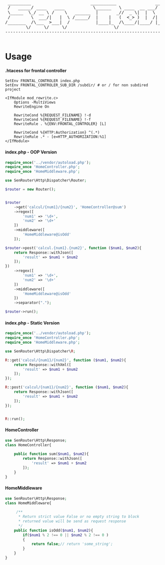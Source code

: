 <pre>
    
 _________                       __________               __                
 /   _____/ ____   ____           \______   \ ____  __ ___/  |_  ___________ 
 \_____  \_/ __ \ /    \   ______  |       _//  _ \|  |  \   __\/ __ \_  __ \
 /        \  ___/|   |  \ /_____/  |    |   (  <_> )  |  /|  | \  ___/|  | \/
/_______  /\___  >___|  /          |____|_  /\____/|____/ |__|  \___  >__|   
        \/     \/     \/                  \/                        \/    
------------------------------------------------------------------------------ 

</pre>
# Usage

#### .htacess for frontal controller
``` .htaccess
SetEnv FRONTAL_CONTROLER index.php
SetEnv FRONTAL_CONTROLER_SUB_DIR /subdir/ # or / for non subdired project

<IfModule mod_rewrite.c>
    Options -MultiViews
    RewriteEngine On

    RewriteCond %{REQUEST_FILENAME} !-d
    RewriteCond %{REQUEST_FILENAME} !-f
    RewriteRule . %{ENV:FRONTAL_CONTROLER} [L]

    RewriteCond %{HTTP:Authorization} ^(.*)
    RewriteRule .* - [e=HTTP_AUTHORIZATION:%1]
</IfModule>
```


#### index.php - OOP Version

```php
require_once('../vendor/autoload.php');
require_once 'HomeController.php';
require_once 'HomeMiddleware.php';

use SenRouter\Http\Dispatcher\Router;

$router = new Router();


$router
    ->get('calcul/{num1}/{num2}', 'HomeController@sum')
    ->regex([
        'num1' => '\d+',
        'num2' => '\d+'
    ])
    ->middleware([
        'HomeMiddleware@isOdd'
    ]);

$router->post('calcul.{num1}.{num2}', function ($num1, $num2){
    return Response::withJson([
        'result' => $num1 + $num2
    ]);
})
    ->regex([
        'num1' => '\d+',
        'num2' => '\d+'
    ])
    ->middleware([
        'HomeMiddleware@isOdd'
    ])
    ->separator(".");

$router->run();

```

#### index.php - Static Version

```php
require_once('../vendor/autoload.php');
require_once 'HomeController.php';
require_once 'HomeMiddleware.php';

use SenRouter\Http\Dispatcher\R;

R::get('calcul/{num1}/{num2}', function ($num1, $num2){
    return Response::withXml([
        'result' => $num1 + $num2
    ]);
});

R::post('calcul/{num1}/{num2}', function ($num1, $num2){
    return Response::withJson([
        'result' => $num1 + $num2
    ]);
});


R::run();

```

#### HomeController

```php
use SenRouter\Http\Response;
class HomeController{
    
    public function sum($num1, $num2){
        return Response::withJson([
            'result' => $num1 + $num2
        ]);
    }
}

```

#### HomeMiddleware

```php
use SenRouter\Http\Response;
class HomeMiddleware{
    
     /**
      * Return strict value False or no empty string to block
      * returned value will be send as request response
      */
    public function isOdd($num1, $num2){
        if($num1 % 2 !== 0 || $num2 % 2 !== 0 )
        {
            return false;// return 'some_string';
        }
    }
}

```

